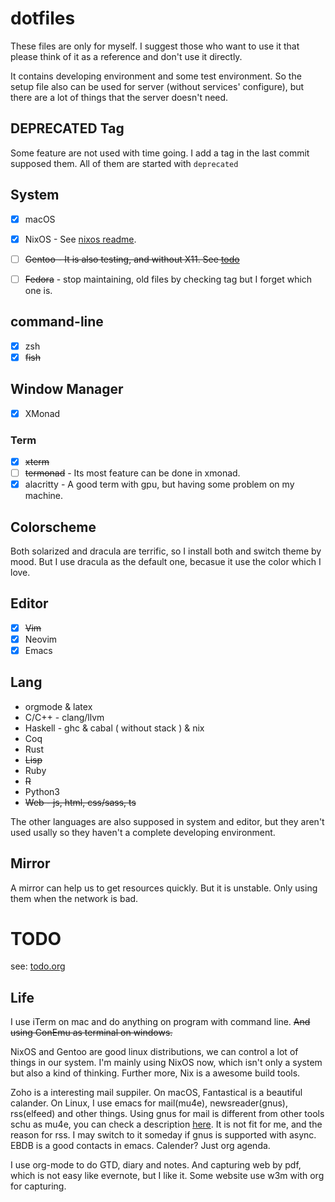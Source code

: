 # dotfiles

These files are only for myself. I suggest those who want to use it that please
think of it as a reference and don't use
it directly.

It contains developing environment and some test environment. So the setup file
also can be used for server (without
services' configure), but there are a lot of things that the server doesn't need.

## DEPRECATED Tag

Some feature are not used with time going. I add a tag in the last commit
supposed them. All of them are started with `deprecated`


## System

- [x] macOS

- [x] NixOS - See [nixos readme](./etc/nixos/readme.md).

- [ ] ~~Gentoo - It is also testing, and without X11. See [todo](#todo)~~

- [ ] ~~Fedora~~ - stop maintaining, old files by checking tag but I forget which one is.

## command-line

- [x] zsh
- [x] ~~fish~~

## Window Manager

- [x] XMonad

### Term

- [X] ~~xterm~~
- [ ] ~~termonad~~ - Its most feature can be done in xmonad.
- [X] alacritty - A good term with gpu, but having some problem on my machine.

## Colorscheme

Both solarized and dracula are terrific, so I install both and switch theme by
mood. But I use dracula as the default one, becasue it use the color which I
love.

## Editor

- [x] ~~Vim~~
- [x] Neovim
- [x] Emacs

## Lang

- orgmode & latex
- C/C++ - clang/llvm
- Haskell - ghc & cabal ( without stack ) & nix
- Coq
- Rust
- ~~Lisp~~
- Ruby
- ~~R~~
- Python3
- ~~Web - js, html, css/sass, ts~~

The other languages are also supposed in system and editor, but they aren't used
usally so they haven't a complete
developing environment.

## Mirror

A mirror can help us to get resources quickly. But it is unstable. Only using
them when the network is bad.

# TODO

see: [todo.org](todo.org)

## Life

I use iTerm on mac and do anything on program with command line. ~~And using
ConEmu as terminal on windows.~~

NixOS and Gentoo are good linux distributions, we can control a lot of things in
our system. I'm mainly using NixOS now, which isn't only a system but also a
kind of thinking. Further more, Nix is a awesome build tools.

Zoho is a interesting mail suppiler. On macOS, Fantastical is a beautiful 
calander. On Linux, I use emacs for mail(mu4e), newsreader(gnus), rss(elfeed)
and other things. Using gnus for mail is different from other tools schu as 
mu4e, you can check a description [here](https://www.gnu.org/software/emacs/manual/html_node/gnus/Mail-in-a-Newsreader.html#Mail-in-a-Newsreader). It is not fit for me, and the reason for rss.
I may switch to it someday if gnus is supported with async. 
EBDB is a good contacts in emacs. Calender? Just org agenda.

I use org-mode to do GTD, diary and notes. And capturing web by pdf, which is not 
easy like evernote, but I like it. Some website use w3m with org for capturing.
